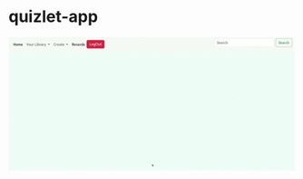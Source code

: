 # quizlet-app


![Alt Text](https://github.com/OtabekEshpulatov/quizlet-app/blob/main/Screencast%20from%2003-27-2023%2011_32_56%20PM.gif)
